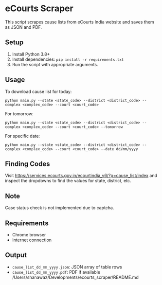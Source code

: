 # eCourts Scraper

This script scrapes cause lists from eCourts India website and saves them as JSON and PDF.

## Setup

1. Install Python 3.8+
2. Install dependencies: `pip install -r requirements.txt`
3. Run the script with appropriate arguments.

## Usage

To download cause list for today:

```
python main.py --state <state_code> --district <district_code> --complex <complex_code> --court <court_code>
```

For tomorrow:

```
python main.py --state <state_code> --district <district_code> --complex <complex_code> --court <court_code> --tomorrow
```

For specific date:

```
python main.py --state <state_code> --district <district_code> --complex <complex_code> --court <court_code> --date dd/mm/yyyy
```

## Finding Codes

Visit https://services.ecourts.gov.in/ecourtindia_v6/?p=cause_list/index and inspect the dropdowns to find the values for state, district, etc.

## Note

Case status check is not implemented due to captcha.

## Requirements

- Chrome browser
- Internet connection

## Output

- `cause_list_dd_mm_yyyy.json`: JSON array of table rows
- `cause_list_dd_mm_yyyy.pdf`: PDF if available</content>
<parameter name="filePath">/Users/shanawaz/Developments/ecourts_scraper/README.md